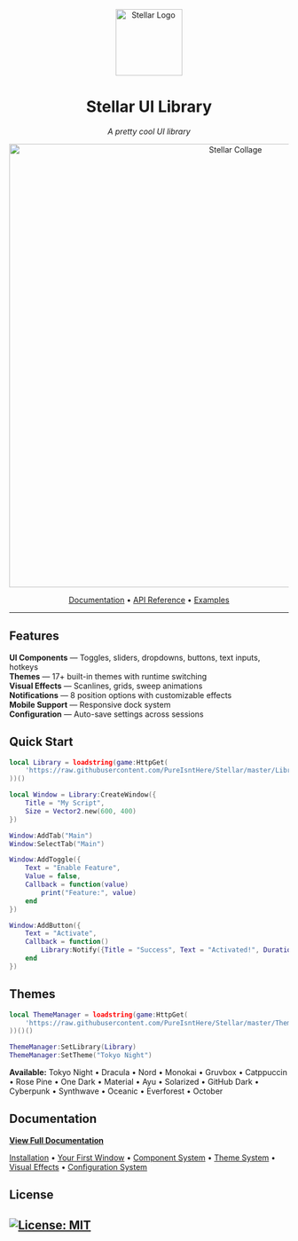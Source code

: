 <div align="center">

<img width="120" height="120" alt="Stellar Logo" src="https://github.com/user-attachments/assets/552ef40e-c287-43da-b938-6d3ee2f7ca35" />

# Stellar UI Library

*A pretty cool UI library*

<img width="800" alt="Stellar Collage" src="https://github.com/user-attachments/assets/90849041-9cb4-48d1-b811-cc6077c2acae" />

[Documentation](../../wiki) • [API Reference](../../wiki/API-Reference) • [Examples](../../wiki/Examples)

</div>

---

## Features

**UI Components** — Toggles, sliders, dropdowns, buttons, text inputs, hotkeys  
**Themes** — 17+ built-in themes with runtime switching  
**Visual Effects** — Scanlines, grids, sweep animations  
**Notifications** — 8 position options with customizable effects  
**Mobile Support** — Responsive dock system  
**Configuration** — Auto-save settings across sessions

## Quick Start

```lua
local Library = loadstring(game:HttpGet(
    'https://raw.githubusercontent.com/PureIsntHere/Stellar/master/Library.lua'
))()

local Window = Library:CreateWindow({
    Title = "My Script",
    Size = Vector2.new(600, 400)
})

Window:AddTab("Main")
Window:SelectTab("Main")

Window:AddToggle({
    Text = "Enable Feature",
    Value = false,
    Callback = function(value)
        print("Feature:", value)
    end
})

Window:AddButton({
    Text = "Activate",
    Callback = function()
        Library:Notify({Title = "Success", Text = "Activated!", Duration = 2})
    end
})
```

## Themes

```lua
local ThemeManager = loadstring(game:HttpGet(
    'https://raw.githubusercontent.com/PureIsntHere/Stellar/master/ThemeManager.lua'
))()()

ThemeManager:SetLibrary(Library)
ThemeManager:SetTheme("Tokyo Night")
```

**Available:** Tokyo Night • Dracula • Nord • Monokai • Gruvbox • Catppuccin • Rose Pine • One Dark • Material • Ayu • Solarized • GitHub Dark • Cyberpunk • Synthwave • Oceanic • Everforest • October

## Documentation

**[View Full Documentation](../../wiki)**

[Installation](../../wiki/Installation) • [Your First Window](../../wiki/Your-First-Window) • [Component System](../../wiki/Component-System) • [Theme System](../../wiki/Theme-System) • [Visual Effects](../../wiki/Visual-Effects) • [Configuration System](../../wiki/Configuration-System)

## License
[![License: MIT](https://img.shields.io/badge/License-MIT-blue.svg)](LICENSE)
---
